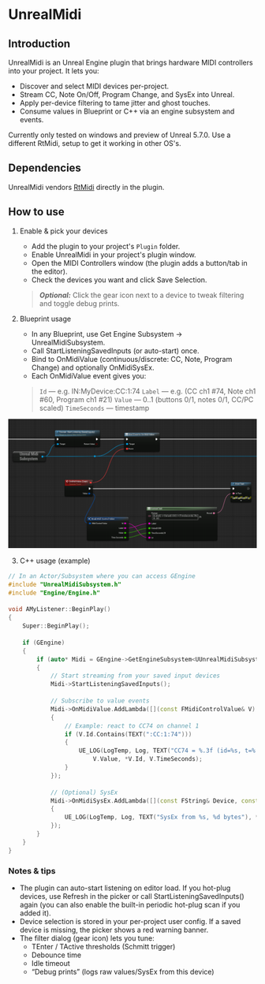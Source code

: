 # UnrealMidi


## Introduction
UnrealMidi is an Unreal Engine plugin that brings hardware MIDI controllers into your project.
It lets you:
- Discover and select MIDI devices per-project.
- Stream CC, Note On/Off, Program Change, and SysEx into Unreal.
- Apply per-device filtering to tame jitter and ghost touches.
- Consume values in Blueprint or C++ via an engine subsystem and events.

Currently only tested on windows and preview of Unreal 5.7.0. Use a different RtMidi, setup to get it working in other OS's. 


## Dependencies
UnrealMidi vendors [RtMidi](https://github.com/thestk/rtmidi) directly in the plugin.


## How to use
1) Enable & pick your devices
    - Add the plugin to your project's `Plugin` folder.
    - Enable UnrealMidi in your project's plugin window.
    - Open the MIDI Controllers window (the plugin adds a button/tab in the editor).
    - Check the devices you want and click Save Selection.
    > **_Optional:_** Click the gear icon next to a device to tweak filtering and toggle debug prints.

2) Blueprint usage
    - In any Blueprint, use Get Engine Subsystem → UnrealMidiSubsystem.
    - Call StartListeningSavedInputs (or auto-start) once.
    - Bind to OnMidiValue (continuous/discrete: CC, Note, Program Change) and optionally OnMidiSysEx.
    - Each OnMidiValue event gives you:
    > `Id` — e.g. IN:MyDevice:CC:1:74
    `Label` — e.g. (CC ch1 #74, Note ch1 #60, Program ch1 #21)
    `Value` — 0..1 (buttons 0/1, notes 0/1, CC/PC scaled)
    `TimeSeconds` — timestamp

![MIDI Controller example](imgs/midicontrollerexample.png)

3) C++ usage (example)
```cpp
// In an Actor/Subsystem where you can access GEngine
#include "UnrealMidiSubsystem.h"
#include "Engine/Engine.h"

void AMyListener::BeginPlay()
{
    Super::BeginPlay();

    if (GEngine)
    {
        if (auto* Midi = GEngine->GetEngineSubsystem<UUnrealMidiSubsystem>())
        {
            // Start streaming from your saved input devices
            Midi->StartListeningSavedInputs();

            // Subscribe to value events
            Midi->OnMidiValue.AddLambda([](const FMidiControlValue& V)
            {
                // Example: react to CC74 on channel 1
                if (V.Id.Contains(TEXT(":CC:1:74")))
                {
                    UE_LOG(LogTemp, Log, TEXT("CC74 = %.3f (id=%s, t=%.3fs)"),
                        V.Value, *V.Id, V.TimeSeconds);
                }
            });

            // (Optional) SysEx
            Midi->OnMidiSysEx.AddLambda([](const FString& Device, const TArray<uint8>& Bytes)
            {
                UE_LOG(LogTemp, Log, TEXT("SysEx from %s, %d bytes"), *Device, Bytes.Num());
            });
        }
    }
}
```


### Notes & tips
- The plugin can auto-start listening on editor load. If you hot-plug devices, use Refresh in the picker or call StartListeningSavedInputs() again (you can also enable the built-in periodic hot-plug scan if you added it).
- Device selection is stored in your per-project user config. If a saved device is missing, the picker shows a red warning banner.
- The filter dialog (gear icon) lets you tune:
    - TEnter / TActive thresholds (Schmitt trigger)
    - Debounce time
    - Idle timeout
    - “Debug prints” (logs raw values/SysEx from this device)
